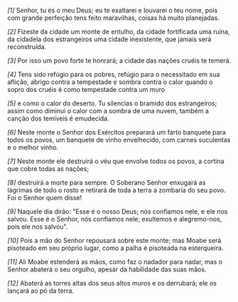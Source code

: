 *[1]* Senhor, tu és o meu Deus; eu te exaltarei e louvarei o teu nome, pois com grande perfeição tens feito maravilhas, coisas há muito planejadas.

*[2]* Fizeste da cidade um monte de entulho, da cidade fortificada uma ruína, da cidadela dos estrangeiros uma cidade inexistente, que jamais será reconstruída.

*[3]* Por isso um povo forte te honrará; a cidade das nações cruéis te temerá.

*[4]* Tens sido refúgio para os pobres, refúgio para o necessitado em sua aflição, abrigo contra a tempestade e sombra contra o calor quando o sopro dos cruéis é como tempestade contra um muro

*[5]* e como o calor do deserto. Tu silencias o bramido dos estrangeiros; assim como diminui o calor com a sombra de uma nuvem, também a canção dos temíveis é emudecida.

*[6]* Neste monte o Senhor dos Exércitos preparará um farto banquete para todos os povos, um banquete de vinho envelhecido, com carnes suculentas e o melhor vinho.

*[7]* Neste monte ele destruirá o véu que envolve todos os povos, a cortina que cobre todas as nações;

*[8]* destruirá a morte para sempre. O Soberano Senhor enxugará as lágrimas de todo o rosto e retirará de toda a terra a zombaria do seu povo. Foi o Senhor quem disse!

*[9]* Naquele dia dirão: "Esse é o nosso Deus; nós confiamos nele, e ele nos salvou. Esse é o Senhor, nós confiamos nele; exultemos e alegremo-nos, pois ele nos salvou".

*[10]* Pois a mão do Senhor repousará sobre este monte; mas Moabe será pisoteado em seu próprio lugar, como a palha é pisoteada na esterqueira.

*[11]* Ali Moabe estenderá as mãos, como faz o nadador para nadar, mas o Senhor abaterá o seu orgulho, apesar da habilidade das suas mãos.

*[12]* Abaterá as torres altas dos seus altos muros e os derrubará; ele os lançará ao pó da terra.

